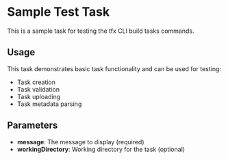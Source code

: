 # Sample Test Task

This is a sample task for testing the tfx CLI build tasks commands.

## Usage

This task demonstrates basic task functionality and can be used for testing:
- Task creation
- Task validation
- Task uploading
- Task metadata parsing

## Parameters

- **message**: The message to display (required)
- **workingDirectory**: Working directory for the task (optional)
